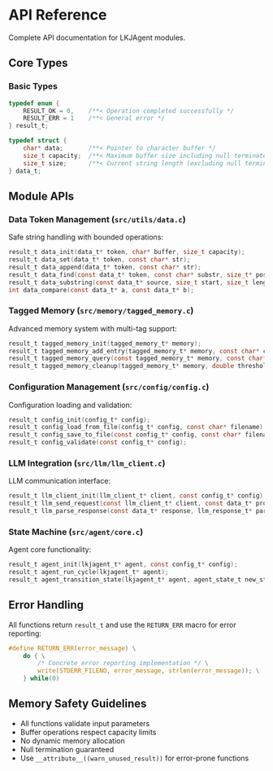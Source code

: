 # API Reference

Complete API documentation for LKJAgent modules.

## Core Types

### Basic Types

```c
typedef enum {
    RESULT_OK = 0,    /**< Operation completed successfully */
    RESULT_ERR = 1    /**< General error */
} result_t;

typedef struct {
    char* data;       /**< Pointer to character buffer */
    size_t capacity;  /**< Maximum buffer size including null terminator */
    size_t size;      /**< Current string length (excluding null terminator) */
} data_t;
```

## Module APIs

### Data Token Management (`src/utils/data.c`)

Safe string handling with bounded operations:

```c
result_t data_init(data_t* token, char* buffer, size_t capacity);
result_t data_set(data_t* token, const char* str);
result_t data_append(data_t* token, const char* str);
result_t data_find(const data_t* token, const char* substr, size_t* position);
result_t data_substring(const data_t* source, size_t start, size_t length, data_t* dest);
int data_compare(const data_t* a, const data_t* b);
```

### Tagged Memory (`src/memory/tagged_memory.c`)

Advanced memory system with multi-tag support:

```c
result_t tagged_memory_init(tagged_memory_t* memory);
result_t tagged_memory_add_entry(tagged_memory_t* memory, const char* content, const char** tags, size_t tag_count);
result_t tagged_memory_query(const tagged_memory_t* memory, const char** tags, size_t tag_count, memory_entry_t** results, size_t* result_count);
result_t tagged_memory_cleanup(tagged_memory_t* memory, double threshold);
```

### Configuration Management (`src/config/config.c`)

Configuration loading and validation:

```c
result_t config_init(config_t* config);
result_t config_load_from_file(config_t* config, const char* filename);
result_t config_save_to_file(const config_t* config, const char* filename);
result_t config_validate(const config_t* config);
```

### LLM Integration (`src/llm/llm_client.c`)

LLM communication interface:

```c
result_t llm_client_init(llm_client_t* client, const config_t* config);
result_t llm_send_request(const llm_client_t* client, const data_t* prompt, data_t* response);
result_t llm_parse_response(const data_t* response, llm_response_t* parsed);
```

### State Machine (`src/agent/core.c`)

Agent core functionality:

```c
result_t agent_init(lkjagent_t* agent, const config_t* config);
result_t agent_run_cycle(lkjagent_t* agent);
result_t agent_transition_state(lkjagent_t* agent, agent_state_t new_state);
```

## Error Handling

All functions return `result_t` and use the `RETURN_ERR` macro for error reporting:

```c
#define RETURN_ERR(error_message) \
    do { \
        /* Concrete error reporting implementation */ \
        write(STDERR_FILENO, error_message, strlen(error_message)); \
    } while(0)
```

## Memory Safety Guidelines

- All functions validate input parameters
- Buffer operations respect capacity limits
- No dynamic memory allocation
- Null termination guaranteed
- Use `__attribute__((warn_unused_result))` for error-prone functions
